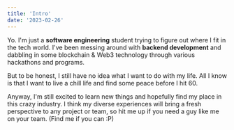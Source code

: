 ```yaml
---
title: 'Intro'
date: '2023-02-26'
---
```


Yo. I'm just a **software engineering** student trying to figure out where I fit in the tech world. I've been messing around with **backend development** and dabbling in some blockchain & Web3 technology through various hackathons and programs.

But to be honest, I still have no idea what I want to do with my life. All I know is that I want to live a chill life and find some peace before I hit 60.

Anyway, I'm still excited to learn new things and hopefully find my place in this crazy industry. I think my diverse experiences will bring a fresh perspective to any project or team, so hit me up if you need a guy like me on your team. (Find me if you can :P)